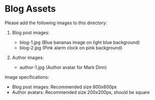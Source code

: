# Blog Assets

Please add the following images to this directory:

1. Blog post images:
   - blog-1.jpg (Blue bananas image on light blue background)
   - blog-2.jpg (Pink alarm clock on pink background)

2. Author images:
   - author-1.jpg (Author avatar for Mark Dinn)

Image specifications:
- Blog post images: Recommended size 800x600px
- Author avatars: Recommended size 200x200px, should be square 